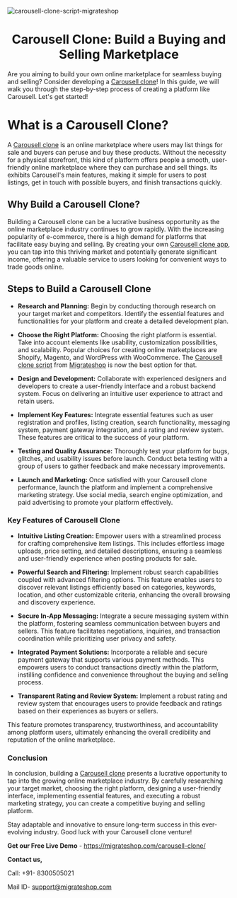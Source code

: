 ![carousell-clone-script-migrateshop](https://github.com/migrateshop/carousell-clone/assets/77200601/719fff71-0e9a-4027-8652-07f4c4641fa8)

<h1 align="center"> Carousell Clone: Build a Buying and Selling Marketplace </h1>

Are you aiming to build your own online marketplace for seamless buying and selling? Consider developing a [Carousell clone](https://migrateshop.com/carousell-clone/)! In this guide, we will walk you through the step-by-step process of creating a platform like Carousell. Let's get started!
# What is a Carousell Clone?
A [Carousell clone](https://migrateshop.com/carousell-clone/) is an online marketplace where users may list things for sale and buyers can peruse and buy these products. Without the necessity for a physical storefront, this kind of platform offers people a smooth, user-friendly online marketplace where they can purchase and sell things. Its exhibits Carousell's main features, making it simple for users to post listings, get in touch with possible buyers, and finish transactions quickly.   

## Why Build a Carousell Clone?
Building a Carousell clone can be a lucrative business opportunity as the online marketplace industry continues to grow rapidly. With the increasing popularity of e-commerce, there is a high demand for platforms that facilitate easy buying and selling. By creating your own [Carousell clone app](https://migrateshop.com/carousell-clone/), you can tap into this thriving market and potentially generate significant income, offering a valuable service to users looking for convenient ways to trade goods online.

## Steps to Build a Carousell Clone
* **Research and Planning:**  Begin by conducting thorough research on your target market and competitors. Identify the essential features and functionalities for your platform and create a detailed development plan.

* **Choose the Right Platform:** Choosing the right platform is essential. Take into account elements like usability, customization possibilities, and scalability. Popular choices for creating online marketplaces are Shopify, Magento, and WordPress with WooCommerce. The [Carousell clone script](https://migrateshop.com/carousell-clone/) from [Migrateshop](https://migrateshop.com/) is now the best option for that.

* **Design and Development:** Collaborate with experienced designers and developers to create a user-friendly interface and a robust backend system. Focus on delivering an intuitive user experience to attract and retain users.

* **Implement Key Features:** Integrate essential features such as user registration and profiles, listing creation, search functionality, messaging system, payment gateway integration, and a rating and review system. These features are critical to the success of your platform.

* **Testing and Quality Assurance:** Thoroughly test your platform for bugs, glitches, and usability issues before launch. Conduct beta testing with a group of users to gather feedback and make necessary improvements.

* **Launch and Marketing:** Once satisfied with your Carousell clone performance, launch the platform and implement a comprehensive marketing strategy. Use social media, search engine optimization, and paid advertising to promote your platform effectively.

### Key Features of Carousell Clone
* **Intuitive Listing Creation:** Empower users with a streamlined process for crafting comprehensive item listings. This includes effortless image uploads, price setting, and detailed descriptions, ensuring a seamless and user-friendly experience when posting products for sale.

* **Powerful Search and Filtering:** Implement robust search capabilities coupled with advanced filtering options. This feature enables users to discover relevant listings efficiently based on categories, keywords, location, and other customizable criteria, enhancing the overall browsing and discovery experience.

* **Secure In-App Messaging:** Integrate a secure messaging system within the platform, fostering seamless communication between buyers and sellers. This feature facilitates negotiations, inquiries, and transaction coordination while prioritizing user privacy and safety.

* **Integrated Payment Solutions:** Incorporate a reliable and secure payment gateway that supports various payment methods. This empowers users to conduct transactions directly within the platform, instilling confidence and convenience throughout the buying and selling process.

* **Transparent Rating and Review System:** Implement a robust rating and review system that encourages users to provide feedback and ratings based on their experiences as buyers or sellers. 

This feature promotes transparency, trustworthiness, and accountability among platform users, ultimately enhancing the overall credibility and reputation of the online marketplace.

### Conclusion
In conclusion, building a [Carousell clone](https://migrateshop.com/carousell-clone/) presents a lucrative opportunity to tap into the growing online marketplace industry. By carefully researching your target market, choosing the right platform, designing a user-friendly interface, implementing essential features, and executing a robust marketing strategy, you can create a competitive buying and selling platform.

Stay adaptable and innovative to ensure long-term success in this ever-evolving industry. Good luck with your Carousell clone venture!

**Get our Free Live Demo** - https://migrateshop.com/carousell-clone/


**Contact us,**

Call: +91- 8300505021

Mail ID- [support@migrateshop.com](mailto:support@migrateshop.com)
